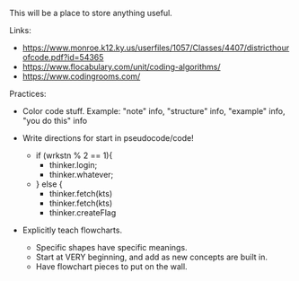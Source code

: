 This will be a place to store anything useful.

Links:
* https://www.monroe.k12.ky.us/userfiles/1057/Classes/4407/districthourofcode.pdf?id=54365
* https://www.flocabulary.com/unit/coding-algorithms/
* https://www.codingrooms.com/

Practices:
* Color code stuff. Example: "note" info, "structure" info, "example" info, "you do this" info
* Write directions for start in pseudocode/code!
  * if (wrkstn % 2 == 1){
    * thinker.login;
    * thinker.whatever;
  * } else {
    * thinker.fetch(kts)
    * thinker.fetch(kts)
    * thinker.createFlag

* Explicitly teach flowcharts.
  * Specific shapes have specific meanings.
  * Start at VERY beginning, and add as new concepts are built in.
  * Have flowchart pieces to put on the wall.
